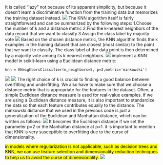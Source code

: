 It is called “lazy” not because of its apparent simplicity, but
because it doesn’t learn a discriminative function from the training data but memorizes the training dataset instead.
![](https://i.imgur.com/WBCHoi0.png)
The KNN algorithm itself is fairly straightforward and can be summarized by the following steps:
1.Choose the number of k and a distance metric
2.Find the k-nearest neighbors of the data record that we want to classify
3.Assign the class label by majority vote
![](https://i.imgur.com/6k5SdCp.png)
Based on the chosen distance metric, the KNN algorithm finds the k examples in the training dataset that are closest (most similar) to the point that we want to classify. The class label of the data point is then determined by a majority vote among its k nearest neighbors.
![](https://i.imgur.com/CUDb50u.png)
implement a KNN model in scikit-learn using a Euclidean distance metric:
```
knn = KNeighborsClassifier(n_neighbors=5, p=2,metric='minkowski')
```
![](https://i.imgur.com/Z2RG6cr.png)
![](https://i.imgur.com/Zwe63zu.png)
The right choice of k is crucial to finding a good balance between overfitting and underfitting. We also have to make sure that we choose a distance metric that is appropriate for the features in the dataset. Often, a simple Euclidean distance measure is used for real-value examples.
if we are using a Euclidean distance measure, it is also important to standardize the data so that each feature contributes equally to the distance. The minkowski distance that we used in the previous code is just a generalization of the Euclidean and Manhattan distance, which can be written as follows:
![](https://i.imgur.com/AfqWEnT.png)
It becomes the Euclidean distance if we set the parameter p=2 or the Manhattan distance at p=1.
it is important to mention that KNN is very susceptible to overfitting due to the curse of dimensionality.

<mark>in models where regularization is not applicable, such as decision trees and KNN, we can use feature selection and dimensionality reduction techniques to help us to avoid the curse of dimensionality.</mark>
![](https://i.imgur.com/XNGuFcr.png)
